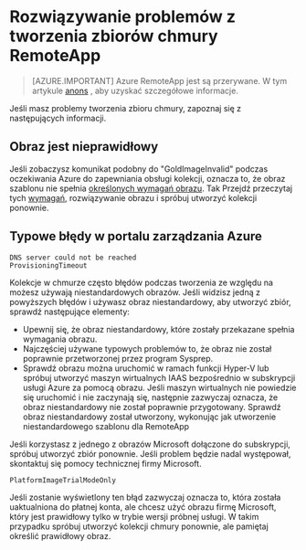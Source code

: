 
<properties
    pageTitle="Rozwiązywanie problemów z RemoteApp chmury zbiory — tworzenie | Microsoft Azure"
    description="Dowiedz się, jak rozwiązywać problemy tworzenia zbioru RemoteApp z chmury"
    services="remoteapp"
    documentationCenter=""
    authors="vkbucha"
    manager="mbaldwin" />

<tags
    ms.service="remoteapp"
    ms.workload="tbd"
    ms.tgt_pltfrm="na"
    ms.devlang="na"
    ms.topic="article"
    ms.date="08/15/2016"
    ms.author="elizapo" />



# <a name="troubleshoot-creating-remoteapp-cloud-collections"></a>Rozwiązywanie problemów z tworzenia zbiorów chmury RemoteApp

> [AZURE.IMPORTANT]
> Azure RemoteApp jest są przerywane. W tym artykule [anons](https://go.microsoft.com/fwlink/?linkid=821148) , aby uzyskać szczegółowe informacje.

Jeśli masz problemy tworzenia zbioru chmury, zapoznaj się z następujących informacji.

## <a name="your-image-is-invalid"></a>Obraz jest nieprawidłowy ##
Jeśli zobaczysz komunikat podobny do "GoldImageInvalid" podczas oczekiwania Azure do zapewniania obsługi kolekcji, oznacza to, że obraz szablonu nie spełnia [określonych wymagań obrazu](remoteapp-imagereqs.md). Tak Przejdź przeczytaj tych [wymagań](remoteapp-imagereqs.md), rozwiązywanie obrazu i spróbuj utworzyć kolekcji ponownie.

## <a name="common-errors-seen-in-the-azure-management-portal"></a>Typowe błędy w portalu zarządzania Azure

    DNS server could not be reached
    ProvisioningTimeout

Kolekcje w chmurze często błędów podczas tworzenia ze względu na możesz używają niestandardowych obrazów.  Jeśli widzisz jedną z powyższych błędów i używasz obraz niestandardowy, aby utworzyć zbiór, sprawdź następujące elementy:

- Upewnij się, że obraz niestandardowy, które zostały przekazane spełnia wymagania obrazu.
- Najczęściej używane typowych problemów to, że obraz nie został poprawnie przetworzonej przez program Sysprep.  
- Sprawdź obrazu można uruchomić w ramach funkcji Hyper-V lub spróbuj utworzyć maszyn wirtualnych IAAS bezpośrednio w subskrypcji usługi Azure za pomocą obrazu. Jeśli maszyn wirtualnych nie powiedzie się uruchomić i nie zaczynają się, następnie zazwyczaj oznacza, że obraz niestandardowy nie został poprawnie przygotowany.  Sprawdź obraz niestandardowy został utworzony, wykonując jak utworzenie niestandardowego szablonu dla RemoteApp

Jeśli korzystasz z jednego z obrazów Microsoft dołączone do subskrypcji, spróbuj utworzyć zbiór ponownie. Jeśli problem będzie nadal występował, skontaktuj się pomocy technicznej firmy Microsoft.

    PlatformImageTrialModeOnly

Jeśli zostanie wyświetlony ten błąd zazwyczaj oznacza to, która została uaktualniona do płatnej konta, ale chcesz użyć obrazu firmę Microsoft, który jest prawidłowy tylko w trybie wersji próbnej usługi. W takim przypadku spróbuj utworzyć kolekcji chmury ponownie, ale pamiętaj określić prawidłowy obraz.
